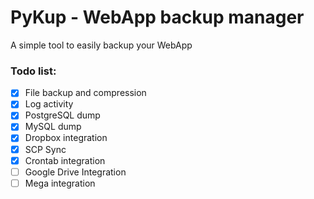 # PyKup - WebApp backup manager

A simple tool to easily backup your WebApp

### Todo list:
- [x] File backup and compression
- [x] Log activity
- [x] PostgreSQL dump
- [x] MySQL dump
- [x] Dropbox integration
- [x] SCP Sync
- [x] Crontab integration
- [ ] Google Drive Integration
- [ ] Mega integration
